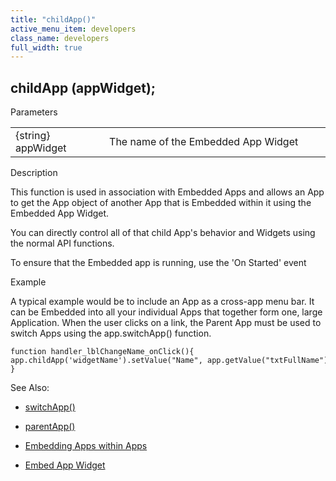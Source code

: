 ```yaml
---
title: "childApp()"
active_menu_item: developers
class_name: developers
full_width: true
---
```



## childApp (appWidget);

Parameters

<table>
<tr>
<td width="170">
{string} appWidget

</td>
<td width="1">
</td>
<td width="710">
The name of the Embedded App Widget

</td>
</tr>
</table>

Description

This function is used in association with Embedded Apps and allows an App to get the App object of another App that is Embedded within it using the Embedded App Widget.

You can directly control all of that child App's behavior and Widgets using the normal API functions.

To ensure that the Embedded app is running, use the 'On Started' event

Example

A typical example would be to include an App as a cross-app menu bar. It can be Embedded into all your individual Apps that together form one, large Application. When the user clicks on a link, the Parent App must be used to switch Apps using the app.switchApp() function.

    function handler_lblChangeName_onClick(){
    app.childApp('widgetName').setValue("Name", app.getValue("txtFullName"));
    }
   

See Also:

 - [switchApp()](switchapp.htm)

 - [parentApp()](parentapp.htm)

 - [Embedding Apps within Apps](../../../product-guide/advanced-features/embedding-apps-within-apps/index.htm)

 - [Embed App Widget](../../../widget-properties-events/advanced/embed-app.htm)

